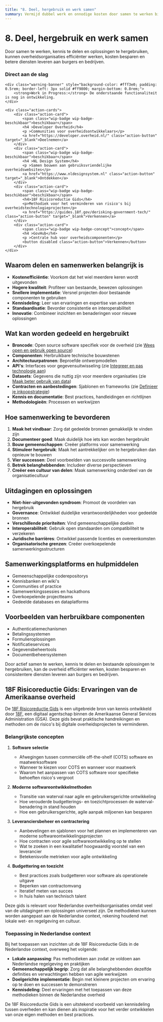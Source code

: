 ```yaml
---
title: "8. Deel, hergebruik en werk samen"
summary: Vermijd dubbel werk en onnodige kosten door samen te werken binnen de overheid en door technologie te delen en te hergebruiken.
---
```


# 8. Deel, hergebruik en werk samen

Door samen te werken, kennis te delen en oplossingen te hergebruiken, kunnen overheidsorganisaties efficiënter werken, kosten besparen en betere diensten leveren aan burgers en bedrijven.

<div class="direct-aan-de-slag">
    <h3>Direct aan de slag</h3>

    <div class="warning-banner" style="background-color: #fff3e0; padding: 0.5rem; border-left: 3px solid #ff9800; margin-bottom: 0.8rem;">
        <strong>Work in Progress:</strong> De onderstaande functionaliteit is nog in ontwikkeling.
    </div>

    <div class="action-cards">
        <div class="action-card">
            <span class="wip-badge wip-badge-beschikbaar">beschikbaar</span>
            <h4 >Developer Overheid</h4>
            <p >Communities voor overheidsontwikkelaars</p>
            <a href="https://developer.overheid.nl/" class="action-button" target="_blank">Deelnemen</a>
        </div>
        <div class="action-card">
            <span class="wip-badge wip-badge-beschikbaar">beschikbaar</span>
            <h4 >NL Design System</h4>
            <p >Samen bouwen aan gebruiksvriendelijke overheidswebsites</p>
            <a href="https://www.nldesignsystem.nl" class="action-button" target="_blank">Ontdekken</a>
        </div>
        <div class="action-card">
            <span class="wip-badge wip-badge-beschikbaar">beschikbaar</span>
            <h4>18F Risicoreductie Gids</h4>
            <p>Methodiek voor het verminderen van risico's bij overheidstechnologieprojecten</p>
            <a href="https://guides.18f.gov/derisking-government-tech/" class="action-button" target="_blank">Verkennen</a>
        </div>
        <div class="action-card">
            <span class="wip-badge wip-badge-concept">concept</span>
            <h4 >GovHub</h4>
            <p >Centrale hub voor overheidscomponenten</p>
            <button disabled class="action-button">Verkennen</button>
        </div>
    </div>
</div>

## Waarom delen en samenwerken belangrijk is

- **Kostenefficiëntie**: Voorkom dat het wiel meerdere keren wordt uitgevonden
- **Hogere kwaliteit**: Profiteer van bestaande, bewezen oplossingen
- **Snellere implementatie**: Versnel projecten door bestaande componenten te gebruiken
- **Kennisdeling**: Leer van ervaringen en expertise van anderen
- **Standaardisatie**: Bevorder consistentie en interoperabiliteit
- **Innovatie**: Combineer inzichten en benaderingen voor nieuwe oplossingen

## Wat kan worden gedeeld en hergebruikt

- **Broncode**: Open source software specifiek voor de overheid (zie [Wees open en gebruik open source](../open-source/index.md))
- **Componenten**: Herbruikbare technische bouwstenen
- **Architectuurpatronen**: Beproefde ontwerpmodellen
- **API's**: Interfaces voor gegevensuitwisseling (zie [Integreer en pas technologie aan](../integratie/index.md))
- **Datasets**: Gegevens die nuttig zijn voor meerdere organisaties (zie [Maak beter gebruik van data](../data/index.md))
- **Contracten en aanbestedingen**: Sjablonen en frameworks (zie [Definieer je inkoopstrategie](../inkoop/index.md))
- **Kennis en documentatie**: Best practices, handleidingen en richtlijnen
- **Methodologieën**: Processen en werkwijzen

## Hoe samenwerking te bevorderen

1. **Maak het vindbaar**: Zorg dat gedeelde bronnen gemakkelijk te vinden zijn
2. **Documenteer goed**: Maak duidelijk hoe iets kan worden hergebruikt
3. **Bouw gemeenschappen**: Creëer platforms voor samenwerking
4. **Stimuleer hergebruik**: Maak het aantrekkelijker om te hergebruiken dan opnieuw te bouwen
5. **Vier successen**: Deel voorbeelden van succesvolle samenwerking
6. **Betrek belanghebbenden**: Includeer diverse perspectieven
7. **Creëer een cultuur van delen**: Maak samenwerking onderdeel van de organisatiecultuur

## Uitdagingen en oplossingen

- **Niet-hier-uitgevonden syndroom**: Promoot de voordelen van hergebruik
- **Governance**: Ontwikkel duidelijke verantwoordelijkheden voor gedeelde bronnen
- **Verschillende prioriteiten**: Vind gemeenschappelijke doelen
- **Interoperabiliteit**: Gebruik open standaarden om compatibiliteit te verzekeren
- **Juridische barrières**: Ontwikkel passende licenties en overeenkomsten
- **Organisatorische grenzen**: Creëer overkoepelende samenwerkingsstructuren

## Samenwerkingsplatforms en hulpmiddelen

- Gemeenschappelijke coderepositorys
- Kennisbanken en wiki's
- Communities of practice
- Samenwerkingssessies en hackathons
- Overkoepelende projectteams
- Gedeelde databases en dataplatforms

## Voorbeelden van herbruikbare componenten

- Authenticatiemechanismen
- Betalingssystemen
- Formulieroplossingen
- Notificatieservices
- Gegevensbeheertools
- Documentbeheersystemen

Door actief samen te werken, kennis te delen en bestaande oplossingen te hergebruiken, kan de overheid efficiënter werken, kosten besparen en consistentere diensten leveren aan burgers en bedrijven.

## 18F Risicoreductie Gids: Ervaringen van de Amerikaanse overheid

De [18F Risicoreductie Gids](https://guides.18f.gov/derisking-government-tech/) is een uitgebreide bron van kennis ontwikkeld door [18F](https://18f.gsa.gov/guides/), een digitaal agentschap binnen de Amerikaanse General Services Administration (GSA). Deze gids bevat praktische handreikingen en methoden om de risico's bij digitale overheidsprojecten te verminderen.

### Belangrijkste concepten

1. **Software selectie**
   - Afwegingen tussen commerciële off-the-shelf (COTS) software en maatwerksoftware
   - Wanneer te kiezen voor COTS en wanneer voor maatwerk
   - Waarom het aanpassen van COTS software voor specifieke behoeften risico's vergroot

2. **Moderne softwareontwikkelmethoden**
   - Transitie van waterval naar agile en gebruikersgerichte ontwikkeling
   - Hoe verouderde budgetterings- en toezichtprocessen de waterval-benadering in stand houden
   - Hoe een gebruikersgerichte, agile aanpak miljoenen kan besparen

3. **Leveranciersbeheer en contractering**
   - Aanbevelingen en sjablonen voor het plannen en implementeren van moderne softwareontwikkelingsprojecten
   - Hoe contracten voor agile softwareontwikkeling op te stellen
   - Wat te zoeken in een kwalitatief hoogwaardig voorstel van een leverancier
   - Betekenisvolle metrieken voor agile ontwikkeling

4. **Budgettering en toezicht**
   - Best practices zoals budgetteren voor software als operationele uitgave
   - Beperken van contractomvang
   - Iteratief meten van succes
   - In huis halen van technisch talent

Deze gids is relevant voor Nederlandse overheidsorganisaties omdat veel van de uitdagingen en oplossingen universeel zijn. De methodieken kunnen worden aangepast aan de Nederlandse context, rekening houdend met lokale wet- en regelgeving en cultuur.

### Toepassing in Nederlandse context

Bij het toepassen van inzichten uit de 18F Risicoreductie Gids in de Nederlandse context, overweeg het volgende:

- **Lokale aanpassing**: Pas methodieken aan zodat ze voldoen aan Nederlandse regelgeving en praktijken
- **Gemeenschappelijk begrip**: Zorg dat alle belanghebbenden dezelfde definities en verwachtingen hebben van agile werkwijzen
- **Doelgerichte implementatie**: Begin met kleinere projecten om ervaring op te doen en successen te demonstreren
- **Kennisdeling**: Deel ervaringen met het toepassen van deze methodieken binnen de Nederlandse overheid

De 18F Risicoreductie Gids is een uitstekend voorbeeld van kennisdeling tussen overheden en kan dienen als inspiratie voor het verder ontwikkelen van onze eigen methoden en best practices.
